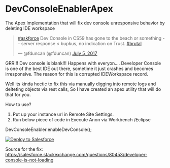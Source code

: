 # DevConsoleEnablerApex
The Apex Implementation that will fix dev console unresponsive behavior by deleting IDE workspace


<blockquote class="twitter-tweet" data-lang="en"><p lang="en" dir="ltr"><a href="https://twitter.com/hashtag/askforce?src=hash">#askforce</a> Dev Console in CS59 has gone to the beach or something -- server response &lt; bupkus, no indication on Trust. <a href="https://twitter.com/hashtag/brutal?src=hash">#brutal</a></p>&mdash; @fduncan (@fduncan) <a href="https://twitter.com/fduncan/status/882667746743521280">July 5, 2017</a></blockquote>
<script async src="//platform.twitter.com/widgets.js" charset="utf-8"></script>





GRR!!! Dev console is blank!!! Happens with everyon....
Developer Console is one of the best IDE out there, sometime it just crashes and becomes irresponsive. The reason for this is corrupted IDEWorkspace record.

Well its kinda hectic to fix this via manually digging into remote logs and delteting objects via rest calls, So I have created an apex utility that will do that for you.

How to use?

1. Put up your instance url in Remote Site Settings. 
2. Run below piece of code in Execute Anon via Workbench /Eclipse


DevConsoleEnabler.enableDevConsole();



<a href="https://githubsfdeploy.herokuapp.com?owner=pranayjswl007&repo=DevConsoleEnablerApex">
  <img alt="Deploy to Salesforce"
       src="https://raw.githubusercontent.com/afawcett/githubsfdeploy/master/src/main/webapp/resources/img/deploy.png">
</a>


Source for the fix: 
https://salesforce.stackexchange.com/questions/80453/developer-console-is-not-loading
